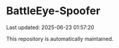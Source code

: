 # BattleEye-Spoofer

Last updated: 2025-06-23 01:57:20

This repository is automatically maintained.

